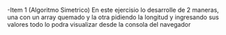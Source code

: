 -Item 1 (Algoritmo Simetrico)
En este ejercisio lo desarrolle de 2 maneras, una con un array quemado y la otra pidiendo la longitud y ingresando sus valores
todo lo podra visualizar desde la consola del navegador
